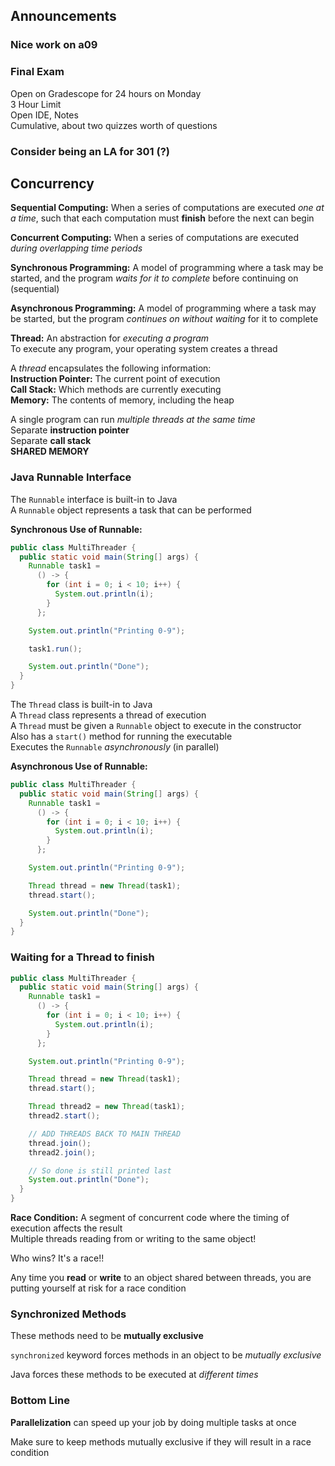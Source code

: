 ## Announcements
### Nice work on a09
### Final Exam
Open on Gradescope for 24 hours on Monday  
3 Hour Limit  
Open IDE, Notes  
Cumulative, about two quizzes worth of questions  
### Consider being an LA for 301 (?)

## Concurrency
**Sequential Computing:** When a series of computations are
executed *one at a time*, such that each computation must
**finish** before the next can begin  

**Concurrent Computing:** When a series of computations are
executed *during overlapping time periods*  

**Synchronous Programming:** A model of programming where
a task may be started, and the program *waits for it to
complete* before continuing on (sequential)  

**Asynchronous Programming:** A model of programming where
a task may be started, but the program *continues on without
waiting* for it to complete  

**Thread:** An abstraction for *executing a program*  
To execute any program, your operating system creates
a thread  

A *thread* encapsulates the following information:  
**Instruction Pointer:** The current point of execution  
**Call Stack:** Which methods are currently executing  
**Memory:** The contents of memory, including the heap  

A single program can run *multiple threads at the same time*  
Separate **instruction pointer**  
Separate **call stack**  
**SHARED MEMORY**  

### Java Runnable Interface  
The `Runnable` interface is built-in to Java  
A `Runnable` object represents a task that can be
performed  

**Synchronous Use of Runnable:**  
```Java
public class MultiThreader {
  public static void main(String[] args) {
    Runnable task1 = 
      () -> {
        for (int i = 0; i < 10; i++) {
          System.out.println(i);
        }
      };

    System.out.println("Printing 0-9");

    task1.run();

    System.out.println("Done");
  }
}
```

The `Thread` class is built-in to Java  
A `Thread` class represents a thread of execution  
A `Thread` must be given a `Runnable` object to
execute in the constructor  
Also has a `start()` method for running the executable  
Executes the `Runnable` *asynchronously* (in parallel)  

**Asynchronous Use of Runnable:**  
```Java
public class MultiThreader {
  public static void main(String[] args) {
    Runnable task1 = 
      () -> {
        for (int i = 0; i < 10; i++) {
          System.out.println(i);
        }
      };

    System.out.println("Printing 0-9");

    Thread thread = new Thread(task1);
    thread.start();

    System.out.println("Done");
  }
}
```

### Waiting for a Thread to finish
```Java
public class MultiThreader {
  public static void main(String[] args) {
    Runnable task1 = 
      () -> {
        for (int i = 0; i < 10; i++) {
          System.out.println(i);
        }
      };

    System.out.println("Printing 0-9");

    Thread thread = new Thread(task1);
    thread.start();

    Thread thread2 = new Thread(task1);
    thread2.start();

    // ADD THREADS BACK TO MAIN THREAD
    thread.join();
    thread2.join();

    // So done is still printed last
    System.out.println("Done");
  }
}
```

**Race Condition:** A segment of concurrent code where the
timing of execution affects the result  
Multiple threads reading from or writing to the same object!  

Who wins? It's a race!!

Any time you **read** or **write** to an object shared
between threads, you are putting yourself at risk for a race
condition  

### Synchronized Methods
These methods need to be **mutually exclusive**  

`synchronized` keyword forces methods in an object to be
*mutually exclusive*  

Java forces these methods to be executed at *different
times*  

### Bottom Line
**Parallelization** can speed up your job by doing multiple
tasks at once  

Make sure to keep methods mutually exclusive if they will
result in a race condition  

